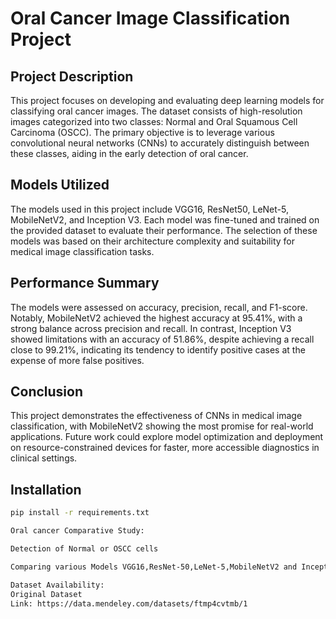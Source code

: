 # Oral Cancer Image Classification Project

## Project Description

This project focuses on developing and evaluating deep learning models for classifying oral cancer images. The dataset consists of high-resolution images categorized into two classes: Normal and Oral Squamous Cell Carcinoma (OSCC). The primary objective is to leverage various convolutional neural networks (CNNs) to accurately distinguish between these classes, aiding in the early detection of oral cancer.

## Models Utilized

The models used in this project include VGG16, ResNet50, LeNet-5, MobileNetV2, and Inception V3. Each model was fine-tuned and trained on the provided dataset to evaluate their performance. The selection of these models was based on their architecture complexity and suitability for medical image classification tasks.

## Performance Summary

The models were assessed on accuracy, precision, recall, and F1-score. Notably, MobileNetV2 achieved the highest accuracy at 95.41%, with a strong balance across precision and recall. In contrast, Inception V3 showed limitations with an accuracy of 51.86%, despite achieving a recall close to 99.21%, indicating its tendency to identify positive cases at the expense of more false positives.

## Conclusion

This project demonstrates the effectiveness of CNNs in medical image classification, with MobileNetV2 showing the most promise for real-world applications. Future work could explore model optimization and deployment on resource-constrained devices for faster, more accessible diagnostics in clinical settings.

## Installation
```bash
pip install -r requirements.txt

Oral cancer Comparative Study:	

Detection of Normal or OSCC cells 

Comparing various Models VGG16,ResNet-50,LeNet-5,MobileNetV2 and Inception V3.

Dataset Availability:
Original Dataset
Link: https://data.mendeley.com/datasets/ftmp4cvtmb/1
